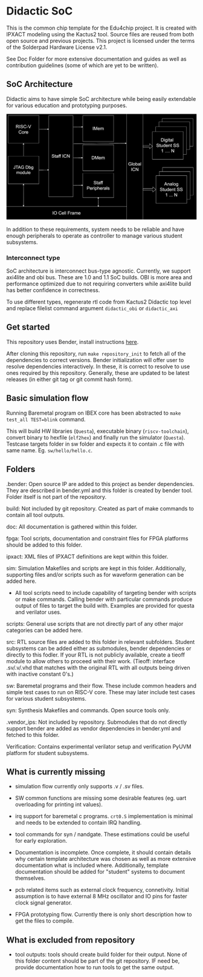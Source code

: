 # Didactic SoC

This is the common chip template for the Edu4chip project. It is created with IPXACT modeling using the Kactus2 tool. Source files are reused from both open source and previous projects. This project is licensed under the terms of the Solderpad Hardware License v2.1.

See Doc Folder for more extensive documentation and guides as well as contribution guidelines (some of which are yet to be written).

## SoC Architecture

Didactic aims to have simple SoC architecture while being easily extendable for various education and prototyping purposes.

![Didactic SoC architecture](doc/figures/didactic_architecture.drawio.svg "SoC Architecture Diagram")

In addition to these requirements, system needs to be reliable and have enough peripherals to operate as controller to manage various student subsystems.

### Interconnect type

SoC architecture is interconnect bus-type agnostic. Currently, we support axi4lite and obi bus. These are 1.0 and 1.1 SoC builds. OBI is more area and performance optimized due to not requiring converters while axi4lite build has better confidence in correctness.

To use different types, regenerate rtl code from Kactus2 Didactic top level and replace filelist command argument <code>didactic_obi</code> or <code>didactic_axi</code>

## Get started

This repository uses Bender, install instructions [here](https://github.com/pulp-platform/bender).

After cloning this repository, run `make repository_init` to fetch all of the dependencies to correct versions. Bender initialization will offer user to resolve dependencies interactively. In these, it is correct to resolve to use ones required by this repository. Generally, these are updated to be latest releases (in either git tag or git commit hash form).

## Basic simulation flow

Running Baremetal program on IBEX core has been abstracted to `make test_all TEST=blink` command.

This will build HW libraries (`Questa`), executable binary (`riscv-toolchain`), convert binary to hexfile (`elf2hex`) and finally run the simulator (`Questa`). Testcase targets folder in sw folder and expects it to contain .c file with same name. Eg. <code>sw/hello/hello.c</code>.

## Folders

.bender: Open source IP are added to this project as bender dependencies. They are described in bender.yml and this folder is created by bender tool. Folder itself is not part of the repository. 

build: Not included by git repository. Created as part of make commands to contain all tool outputs.

doc: All documentation is gathered within this folder.

fpga: Tool scripts, documentation and constraint files for FPGA platforms should be added to this folder.

ipxact: XML files of IPXACT definitions are kept within this folder.

sim: Simulation Makefiles and scripts are kept in this folder. Additionally, supporting files and/or scripts such as for waveform generation can be added here. 

* All tool scripts need to include capability of targeting bender with scripts or make commands. Calling bender with particular commands produce output of files to target the build with. Examples are provided for questa and verilator uses.

scripts: General use scripts that are not directly part of any other major categories can be added here.

src: RTL source files are added to this folder in relevant subfolders. Student subsystems can be added either as submodules, bender dependencies or directly to this fodler. If your RTL is not publicly available, create a tieoff module to allow others to proceed with their work. (Tieoff: interface .sv/.v/.vhd that matches with the original RTL with all outputs being driven with inactive constant 0's.)

sw: Baremetal programs and their flow. These include common headers and simple test cases to run on RISC-V core. These may later include test cases for various student subsystems. 

syn: Synthesis Makefiles and commands. Open source tools only.

.vendor_ips: Not included by repository. Submodules that do not directly support bender are added as vendor dependencies in bender.yml and fetched to this folder.

Verification: Contains experimental verilator setup and verification PyUVM platform for student subsystems.

## What is currently missing

* simulation flow currently only supports .v / .sv files.

* SW common functions are missing some desirable features (eg. uart overloading for printing int values).

* irq support for baremetal c programs. `crt0.S` implementation is minimal and needs to be extended to contain IRQ handling.

* tool commands for syn / nandgate. These estimations could be useful for early exploration.

* Documentation is incomplete. Once complete, it should contain details why certain template architecture was chosen as well as more extensive documentation what is included where. Additionally, template documentation should be added for "student" systems to document themselves.

* pcb related items such as external clock frequency, connetivity. Initial assumption is to have external 8 MHz oscillator and IO pins for faster clock signal generator.

* FPGA prototyping flow. Currently there is only short description how to get the files to compile.

## What is excluded from repository

* tool outputs: tools should create build folder for their output. None of this folder content should be part of the git repository. IF need be, provide documentation how to run tools to get the same output.

